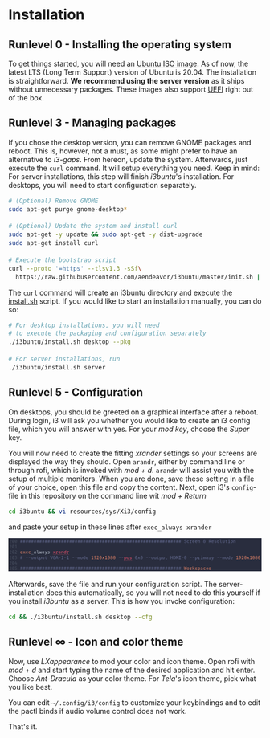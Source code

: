# Installation

[//]: # (Explains the installation process of i3buntu)
[//]: # (version 1.0.13)

## Runlevel 0 - Installing the operating system

To get things started, you will need an [Ubuntu ISO image](https://ubuntu.com/download). As of now, the latest LTS (Long Term Support) version of Ubuntu is 20.04. The installation is straightforward. **We recommend using the server version** as it ships without unnecessary packages. These images also support [UEFI](https://wiki.archlinux.org/index.php/Unified_Extensible_Firmware_Interface) right out of the box.

## Runlevel 3 - Managing packages

If you chose the desktop version, you can remove GNOME packages and reboot. This is, however, not a must, as some might prefer to have an alternative to _i3-gaps_. From hereon, update the system. Afterwards, just execute the `curl` command. It will setup everything you need. Keep in mind: For server installations, this step will finish _i3buntu_'s installation. For desktops, you will need to start configuration separately.

``` BASH
# (Optional) Remove GNOME
sudo apt-get purge gnome-desktop*

# (Optional) Update the system and install curl
sudo apt-get -y update && sudo apt-get -y dist-upgrade
sudo apt-get install curl

# Execute the bootstrap script
curl --proto '=https' --tlsv1.3 -sSf\
  https://raw.githubusercontent.com/aendeavor/i3buntu/master/init.sh | bash
```

The `curl` command will create an i3buntu directory and execute the [install.sh](./install.sh) script. If you would like to start an installation manually, you can do so:

``` BASH
# For desktop installations, you will need
# to execute the packaging and configuration separately
./i3buntu/install.sh desktop --pkg

# For server installations, run
./i3buntu/install.sh server
```

## Runlevel 5 - Configuration

On desktops, you should be greeted on a graphical interface after a reboot. During login, i3 will ask you whether you would like to create an i3 config file, which you will answer with yes. For your _mod key_, choose the _Super_ key.

You will now need to create the fitting _xrander_ settings so your screens are displayed the way they should. Open `arandr`, either by command line or through rofi, which is invoked with _mod + d_. `arandr` will assist you with the setup of multiple monitors. When you are done, save these setting in a file of your choice, open this file and copy the content. Next, open i3's `config`-file in this repository on the command line wit _mod + Return_

``` BASH
cd i3buntu && vi resources/sys/Xi3/config
```

and paste your setup in these lines after `exec_always xrander`

![xrandr settings](resources/doc/xrandr_settings.png)

Afterwards, save the file and run your configuration script. The server-installation does this automatically, so you will not need to do this yourself if you install _i3buntu_ as a server. This is how you invoke configuration:

``` BASH
cd && ./i3buntu/install.sh desktop --cfg
```

## Runlevel ∞ - Icon and color theme

Now, use _LXappearance_ to mod your color and icon theme. Open rofi with _mod + d_ and start typing the name of the desired application and hit enter. Choose _Ant-Dracula_ as your color theme. For _Tela_'s icon theme, pick what you like best.

You can edit `~/.config/i3/config` to customize your keybindings and to edit the pactl binds if audio volume control does not work.

That's it.
